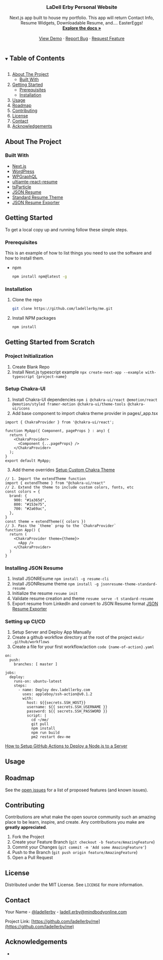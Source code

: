 <!--
*** Thanks for checking out the Best-README-Template. If you have a suggestion
*** that would make this better, please fork the repo and create a pull request
*** or simply open an issue with the tag "enhancement".
*** Thanks again! Now go create something AMAZING! :D
***
***
***
*** To avoid retyping too much info. Do a search and replace for the following:
*** techsavagery, tests-cypress, twitter_handle, email, Tech Savagery: Tests - Cypress, Functional tests built to showcase the features and value of the Cypress.io testing framework.
-->

<!-- PROJECT SHIELDS -->
<!--
*** I'm using markdown "reference style" links for readability.
*** Reference links are enclosed in brackets [ ] instead of parentheses ( ).
*** See the bottom of this document for the declaration of the reference variables
*** for contributors-url, forks-url, etc. This is an optional, concise syntax you may use.
*** https://www.markdownguide.org/basic-syntax/#reference-style-links
-->
<!--[![Contributors][contributors-shield]][contributors-url]
[![Forks][forks-shield]][forks-url]
[![Stargazers][stars-shield]][stars-url]
[![Issues][issues-shield]][issues-url]
[![MIT License][license-shield]][license-url]
[![LinkedIn][linkedin-shield]][linkedin-url]-->

<!-- PROJECT LOGO -->
<br />
<p align="center">
  <!-- <a href="">
    <img src="" alt="Logo" width="516" height="120">
  </a> -->

  <h3 align="center">LaDell Erby Personal Website</h3>

  <p align="center">
    Next.js app built to house my portfolio. This app will return Contact Info, Resume Widgets, Downloadable Resume, and.... EasterEggs! 
    <br />
    <a href="https://github.com/ladellerby/me"><strong>Explore the docs »</strong></a>
    <br />
    <br />
    <a href="https://ladellerby.com">View Demo</a>
    ·
    <a href="https://github.com/ladellerby/me/issues">Report Bug</a>
    ·
    <a href="https://github.com/ladellerby/me/issues">Request Feature</a>
  </p>
</p>

<!-- TABLE OF CONTENTS -->
<details open="open">
  <summary><h2 style="display: inline-block">Table of Contents</h2></summary>
  <ol>
    <li>
      <a href="#about-the-project">About The Project</a>
      <ul>
        <li><a href="#built-with">Built With</a></li>
      </ul>
    </li>
    <li>
      <a href="#getting-started">Getting Started</a>
      <ul>
        <li><a href="#prerequisites">Prerequisites</a></li>
        <li><a href="#installation">Installation</a></li>
      </ul>
    </li>
    <li><a href="#usage">Usage</a></li>
    <li><a href="#roadmap">Roadmap</a></li>
    <li><a href="#contributing">Contributing</a></li>
    <li><a href="#license">License</a></li>
    <li><a href="#contact">Contact</a></li>
    <li><a href="#acknowledgements">Acknowledgements</a></li>
  </ol>
</details>

<!-- ABOUT THE PROJECT -->

## About The Project

<!--[![Product Name Screen Shot][product-screenshot]](https://example.com)-->

### Built With

- [Next.js](https://nextjs.org/)
- [WordPress](https://wordpress.com/)
- [WPGraphQL](https://www.wpgraphql.com//)
- [ultiamte-react-resume](https://github.com/welovedevs/react-ultimate-resume)
- [tsParticle](https://github.com/matteobruni/tsparticles)
- [JSON Resume](https://jsonresume.org/)
- [Standard Resume Theme](https://www.npmjs.com/package/jsonresume-theme-standard-resume)
- [JSON Resume Exporter](https://chrome.google.com/webstore/detail/json-resume-exporter/caobgmmcpklomkcckaenhjlokpmfbdec)

<!-- GETTING STARTED -->

## Getting Started

To get a local copy up and running follow these simple steps.

### Prerequisites

This is an example of how to list things you need to use the software and how to install them.

- npm
  ```sh
  npm install npm@latest -g
  ```

### Installation

1. Clone the repo
   ```sh
   git clone https://github.com/ladellerby/me.git
   ```
2. Install NPM packages
   ```sh
   npm install
   ```

## Getting Started from Scratch

### Project Initialization

1. Create Blank Repo
2. Install Next.js typescript example `npx create-next-app --example with-typescript {project-name}`

### Setup Chakra-UI

1. Install Chakra-UI dependencies `npm i @chakra-ui/react @emotion/react @emotion/styled framer-motion @chakra-ui/theme-tools @chakra-ui/icons`
2. Add base component to import chakra theme provider in pages/\_app.tsx

```
import { ChakraProvider } from '@chakra-ui/react';

function MyApp({ Component, pageProps } : any) {
  return (
    <ChakraProvider>
      <Component {...pageProps} />
    </ChakraProvider>
  );
}
export default MyApp;
```

3. Add theme overrides [Setup Custom Chakra Theme](https://chakra-ui.com/docs/theming/customize-theme)

```
// 1. Import the extendTheme function
import { extendTheme } from "@chakra-ui/react"
// 2. Extend the theme to include custom colors, fonts, etc
const colors = {
  brand: {
    900: "#1a365d",
    800: "#153e75",
    700: "#2a69ac",
  },
}
const theme = extendTheme({ colors })
// 3. Pass the `theme` prop to the `ChakraProvider`
function App() {
  return (
    <ChakraProvider theme={theme}>
      <App />
    </ChakraProvider>
  )
}
```

### Installing JSON Resume

1. Install JSONREsume `npm install -g resume-cli`
2. Install JSONResume theme `npm install -g jsonresume-theme-standard-resume`
3. Initialize the resume `resume init`
4. Validate resume creation and theme `resume serve -t standard-resume`
5. Export resume from LinkedIn and convert to JSON Resume format [JSON Resume Exporter](https://chrome.google.com/webstore/detail/json-resume-exporter/caobgmmcpklomkcckaenhjlokpmfbdec)

### Setting up CI/CD
1. Setup Server and Deploy App Manually
2. Create a github workflow directory at the root of the project `mkdir .github/workflows`
3. Create a file for your first workflow/action `code {name-of-action}.yaml`
```
on:
  push:
    branches: [ master ]
 
jobs:
  deploy:
    runs-on: ubuntu-latest
    steps:
      - name: Deploy dev.ladellerby.com 
        uses: appleboy/ssh-action@v0.1.2
        with:
          host: ${{secrets.SSH_HOST}}
          username: ${{ secrets.SSH_USERNAME }}
          password: ${{ secrets.SSH_PASSWORD }}
          script: |
            cd ~/me/ 
            git pull 
            npm install
            npm run build
            pm2 restart dev-me
```

[How to Setup GitHub Actions to Deploy a Node.js to a Server](https://soshace.com/deploying-your-nodejs-code-to-a-server-every-time-you-push-with-github-actions/)

<!-- USAGE EXAMPLES -->

## Usage

<!--Use this space to show useful examples of how a project can be used. Additional screenshots, code examples and demos work well in this space. You may also link to more resources.

_For more examples, please refer to the [Documentation](https://example.com)_-->

<!-- ROADMAP -->

## Roadmap

See the [open issues](https://github.com/ladellerby/me/issues) for a list of proposed features (and known issues).

<!-- CONTRIBUTING -->

## Contributing

Contributions are what make the open source community such an amazing place to be learn, inspire, and create. Any contributions you make are **greatly appreciated**.

1. Fork the Project
2. Create your Feature Branch (`git checkout -b feature/AmazingFeature`)
3. Commit your Changes (`git commit -m 'Add some AmazingFeature'`)
4. Push to the Branch (`git push origin feature/AmazingFeature`)
5. Open a Pull Request

<!-- LICENSE -->

## License

Distributed under the MIT License. See `LICENSE` for more information.

<!-- CONTACT -->

## Contact

Your Name - [@ladellerby](https://twitter.com/ladellerby) - ladell.erby@mindbodyonline.com

Project Link: [https://github.com/ladellerby/me](https://github.com/ladellerby/me)

<!-- ACKNOWLEDGEMENTS -->

## Acknowledgements

- []()

<!-- MARKDOWN LINKS & IMAGES -->
<!-- https://www.markdownguide.org/basic-syntax/#reference-style-links -->

[contributors-shield]: https://img.shields.io/github/contributors/techsavagery/repo.svg?style=for-the-badge
[contributors-url]: https://github.com/techsavagery/repo/graphs/contributors
[forks-shield]: https://img.shields.io/github/forks/techsavagery/repo.svg?style=for-the-badge
[forks-url]: https://github.com/techsavagery/repo/network/members
[stars-shield]: https://img.shields.io/github/stars/techsavagery/repo.svg?style=for-the-badge
[stars-url]: https://github.com/techsavagery/repo/stargazers
[issues-shield]: https://img.shields.io/github/issues/techsavagery/repo.svg?style=for-the-badge
[issues-url]: https://github.com/techsavagery/repo/issues
[license-shield]: https://img.shields.io/github/license/techsavagery/repo.svg?style=for-the-badge
[license-url]: https://github.com/techsavagery/repo/blob/master/LICENSE.txt
[linkedin-shield]: https://img.shields.io/badge/-LinkedIn-black.svg?style=for-the-badge&logo=linkedin&colorB=555
[linkedin-url]: https://linkedin.com/in/techsavagery

